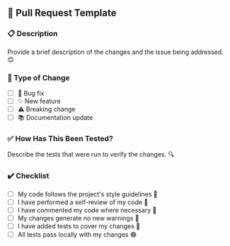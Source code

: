 ## 📝 Pull Request Template

### 📋 Description

Provide a brief description of the changes and the issue being addressed. 😊

### 🔄 Type of Change

- [ ] 🐛 Bug fix
- [ ] ✨ New feature
- [ ] ⚠️ Breaking change
- [ ] 📚 Documentation update

### ✅ How Has This Been Tested?

Describe the tests that were run to verify the changes. 🔍

### ✔️ Checklist

- [ ] My code follows the project's style guidelines 🎨
- [ ] I have performed a self-review of my code 👀
- [ ] I have commented my code where necessary 📝
- [ ] My changes generate no new warnings 🚫
- [ ] I have added tests to cover my changes 🧪
- [ ] All tests pass locally with my changes 🟢
